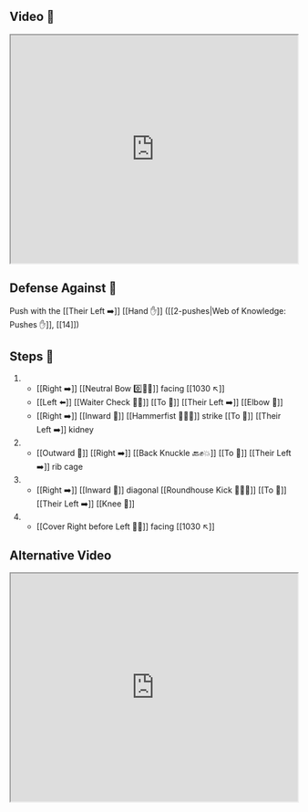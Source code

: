 ## Video 🎥

<iframe src="https://www.youtube.com/embed/3mcbjGkhCto" width="100%" height="400"></iframe>

## Defense Against 🤺

Push with the [[Their Left ➡️]] [[Hand ✋]] ([[2-pushes|Web of Knowledge: Pushes ✋]], [[14]])

## Steps 👣

1. - [[Right ➡️]] [[Neutral Bow 0️⃣🧍‍♂️]] facing [[1030 ↖️]] 
    - [[Left ⬅️]] [[Waiter Check 🧑‍🍳]] [[To 🎯]] [[Their Left ➡️]] [[Elbow 💪]] 
    - [[Right ➡️]] [[Inward 🔽]] [[Hammerfist 🔨✊💥]] strike [[To 🎯]] [[Their Left ➡️]] kidney
2. - [[Outward 🔼]] [[Right ➡️]] [[Back Knuckle 🔙✊💥]] [[To 🎯]] [[Their Left ➡️]] rib cage
3. - [[Right ➡️]] [[Inward 🔽]] diagonal [[Roundhouse Kick 🔄🦶💥]] [[To 🎯]] [[Their Left ➡️]] [[Knee 🦵]]
4. - [[Cover Right before Left 🦶🔄]] facing [[1030 ↖️]]

## Alternative Video

<iframe src="https://www.youtube.com/embed/IXZ6kr4VHQw?start=322&end=338" width="100%" height="400"></iframe>
